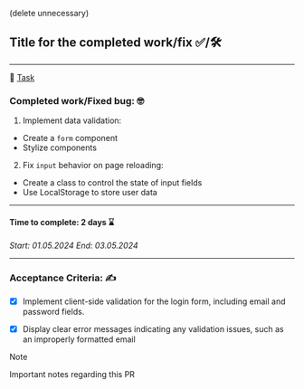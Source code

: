(delete unnecessary)

## Title for the completed work/fix ✅/🛠
---

📌 [Task](https://404team.atlassian.net/browse/EA-9?atlOrigin=eyJpIjoiOTgyYmFjNWI4ZjI1NGFjNzg3MzhmNmE0ZTNmNjAzMGEiLCJwIjoiaiJ9)

### Сompleted work/Fixed bug: 🤓
1. Implement data validation:
 - Сreate a `form` component
 - Stylize components
2. Fix `input` behavior on page reloading:
 - Create a class to control the state of input fields
 - Use LocalStorage to store user data

---
#### Time to complete: 2 days ⌛️
_Start: 01.05.2024_ 
_End: 03.05.2024_

---
### Acceptance Criteria: ✍️ 
 - [x] Implement client-side validation for the login form, including email and password fields.

 - [x] Display clear error messages indicating any validation issues, such as an improperly formatted email

> [!NOTE]
> Important notes regarding this PR
